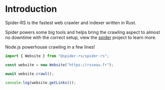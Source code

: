 # Introduction

Spider-RS is the fastest web crawler and indexer written in Rust.

Spider powers some big tools and helps bring the crawling aspect to almost no downtime with the correct setup, view the [spider](https://github.com/spider-rs/spider) project to learn more.

Node.js powerhouse crawling in a few lines!

```ts
import { Website } from "@spider-rs/spider-rs";

const website = new Website("https://rsseau.fr");

await website.crawl();

console.log(website.getLinks());
```
